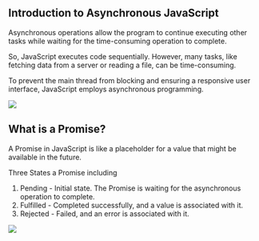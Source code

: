 ## Introduction to Asynchronous JavaScript

Asynchronous operations allow the program to continue executing other tasks while waiting for the time-consuming operation to complete.

So, JavaScript executes code sequentially. However, many tasks, like fetching data from a server or reading a file, can be time-consuming.

To prevent the main thread from blocking and ensuring a responsive user interface, JavaScript employs asynchronous programming.

![](https://dexlock.com/wp-content/uploads/2022/11/hand1.png)

## What is a Promise?

A Promise in JavaScript is like a placeholder for a value that might be available in the future.

Three States a Promise including

1. Pending - Initial state. The Promise is waiting for the asynchronous operation to complete.
2. Fulfilled - Completed successfully, and a value is associated with it.
3. Rejected - Failed, and an error is associated with it.

![](https://developer.mozilla.org/en-US/docs/Web/JavaScript/Reference/Global_Objects/Promise/promises.png)

